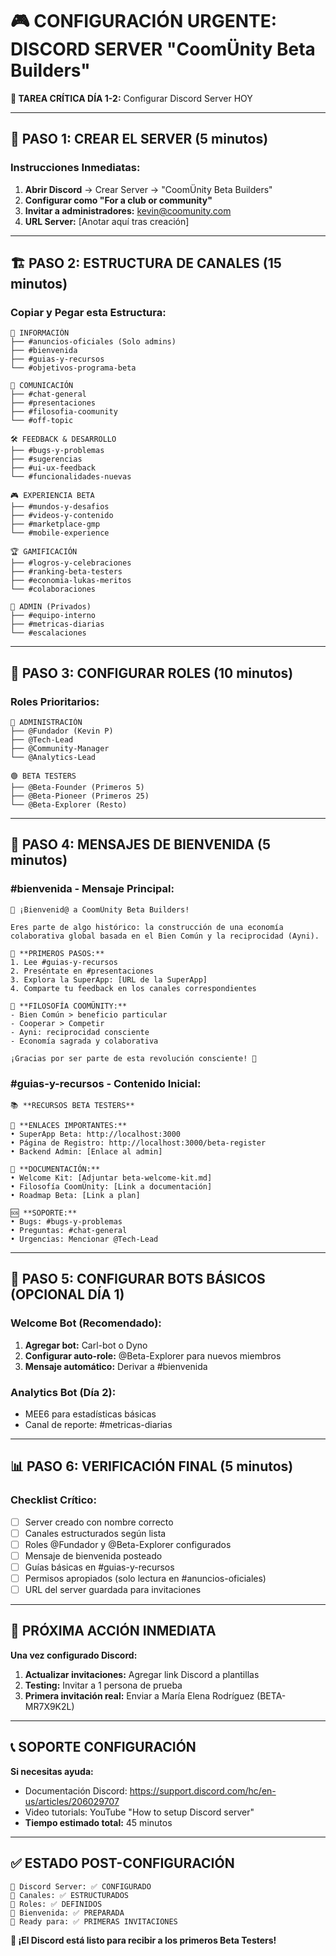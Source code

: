 # 🎮 CONFIGURACIÓN URGENTE: DISCORD SERVER "CoomÜnity Beta Builders"

**🚨 TAREA CRÍTICA DÍA 1-2:** Configurar Discord Server HOY

---

## 🚀 **PASO 1: CREAR EL SERVER (5 minutos)**

### **Instrucciones Inmediatas:**
1. **Abrir Discord** → Crear Server → "CoomÜnity Beta Builders"
2. **Configurar como "For a club or community"**
3. **Invitar a administradores:** kevin@coomunity.com
4. **URL Server:** [Anotar aquí tras creación]

---

## 🏗️ **PASO 2: ESTRUCTURA DE CANALES (15 minutos)**

### **Copiar y Pegar esta Estructura:**

```
📢 INFORMACIÓN
├── #anuncios-oficiales (Solo admins)
├── #bienvenida
├── #guias-y-recursos
└── #objetivos-programa-beta

💬 COMUNICACIÓN
├── #chat-general
├── #presentaciones
├── #filosofia-coomunity
└── #off-topic

🛠️ FEEDBACK & DESARROLLO
├── #bugs-y-problemas
├── #sugerencias
├── #ui-ux-feedback
└── #funcionalidades-nuevas

🎮 EXPERIENCIA BETA
├── #mundos-y-desafios
├── #videos-y-contenido
├── #marketplace-gmp
└── #mobile-experience

🏆 GAMIFICACIÓN
├── #logros-y-celebraciones
├── #ranking-beta-testers
├── #economia-lukas-meritos
└── #colaboraciones

🔧 ADMIN (Privados)
├── #equipo-interno
├── #metricas-diarias
└── #escalaciones
```

---

## 👑 **PASO 3: CONFIGURAR ROLES (10 minutos)**

### **Roles Prioritarios:**
```
🔴 ADMINISTRACIÓN
├── @Fundador (Kevin P)
├── @Tech-Lead
├── @Community-Manager
└── @Analytics-Lead

🟢 BETA TESTERS
├── @Beta-Founder (Primeros 5)
├── @Beta-Pioneer (Primeros 25)
└── @Beta-Explorer (Resto)
```

---

## 📝 **PASO 4: MENSAJES DE BIENVENIDA (5 minutos)**

### **#bienvenida - Mensaje Principal:**
```
🌱 ¡Bienvenid@ a CoomÜnity Beta Builders! 

Eres parte de algo histórico: la construcción de una economía colaborativa global basada en el Bien Común y la reciprocidad (Ayni).

🎯 **PRIMEROS PASOS:**
1. Lee #guias-y-recursos 
2. Preséntate en #presentaciones
3. Explora la SuperApp: [URL de la SuperApp]
4. Comparte tu feedback en los canales correspondientes

🤝 **FILOSOFÍA COOMÜNITY:**
- Bien Común > beneficio particular
- Cooperar > Competir  
- Ayni: reciprocidad consciente
- Economía sagrada y colaborativa

¡Gracias por ser parte de esta revolución consciente! 🚀
```

### **#guias-y-recursos - Contenido Inicial:**
```
📚 **RECURSOS BETA TESTERS**

🔗 **ENLACES IMPORTANTES:**
• SuperApp Beta: http://localhost:3000
• Página de Registro: http://localhost:3000/beta-register
• Backend Admin: [Enlace al admin]

📖 **DOCUMENTACIÓN:**
• Welcome Kit: [Adjuntar beta-welcome-kit.md]
• Filosofía CoomÜnity: [Link a documentación]
• Roadmap Beta: [Link a plan]

🆘 **SOPORTE:**
• Bugs: #bugs-y-problemas
• Preguntas: #chat-general
• Urgencias: Mencionar @Tech-Lead
```

---

## 🤖 **PASO 5: CONFIGURAR BOTS BÁSICOS (OPCIONAL DÍA 1)**

### **Welcome Bot (Recomendado):**
1. **Agregar bot:** Carl-bot o Dyno
2. **Configurar auto-role:** @Beta-Explorer para nuevos miembros
3. **Mensaje automático:** Derivar a #bienvenida

### **Analytics Bot (Día 2):**
- MEE6 para estadísticas básicas
- Canal de reporte: #metricas-diarias

---

## 📊 **PASO 6: VERIFICACIÓN FINAL (5 minutos)**

### **Checklist Crítico:**
- [ ] Server creado con nombre correcto
- [ ] Canales estructurados según lista
- [ ] Roles @Fundador y @Beta-Explorer configurados
- [ ] Mensaje de bienvenida posteado
- [ ] Guías básicas en #guias-y-recursos
- [ ] Permisos apropiados (solo lectura en #anuncios-oficiales)
- [ ] URL del server guardada para invitaciones

---

## 🚨 **PRÓXIMA ACCIÓN INMEDIATA**

**Una vez configurado Discord:**

1. **Actualizar invitaciones:** Agregar link Discord a plantillas
2. **Testing:** Invitar a 1 persona de prueba
3. **Primera invitación real:** Enviar a María Elena Rodríguez (BETA-MR7X9K2L)

---

## 📞 **SOPORTE CONFIGURACIÓN**

**Si necesitas ayuda:**
- Documentación Discord: https://support.discord.com/hc/en-us/articles/206029707
- Video tutorials: YouTube "How to setup Discord server"
- **Tiempo estimado total:** 45 minutos

---

## ✅ **ESTADO POST-CONFIGURACIÓN**

```
🎯 Discord Server: ✅ CONFIGURADO
🎯 Canales: ✅ ESTRUCTURADOS  
🎯 Roles: ✅ DEFINIDOS
🎯 Bienvenida: ✅ PREPARADA
🎯 Ready para: ✅ PRIMERAS INVITACIONES
```

**🚀 ¡El Discord está listo para recibir a los primeros Beta Testers!** 